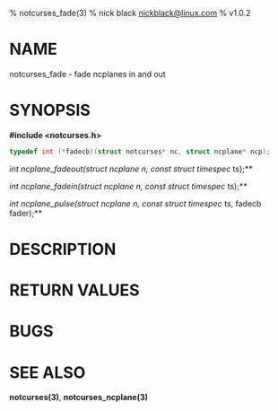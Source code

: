 % notcurses_fade(3)
% nick black <nickblack@linux.com>
% v1.0.2

# NAME

notcurses_fade - fade ncplanes in and out

# SYNOPSIS

**#include <notcurses.h>**

```c
typedef int (*fadecb)(struct notcurses* nc, struct ncplane* ncp);
```

**int ncplane_fadeout(struct ncplane* n, const struct timespec* ts);**

**int ncplane_fadein(struct ncplane* n, const struct timespec* ts);**

**int ncplane_pulse(struct ncplane* n, const struct timespec* ts, fadecb fader);**

# DESCRIPTION

# RETURN VALUES

# BUGS

# SEE ALSO

**notcurses(3)**, **notcurses_ncplane(3)**
